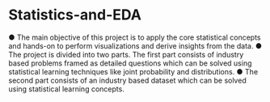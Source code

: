 # Statistics-and-EDA

● The main objective of this project is to apply the core statistical concepts and hands-on to
perform visualizations and derive insights from the data.
● The project is divided into two parts. The first part consists of industry based problems framed
as detailed questions which can be solved using statistical learning techniques like joint
probability and distributions.
● The second part consists of an industry based dataset which can be solved using statistical
learning concepts.
